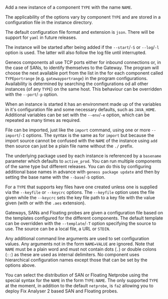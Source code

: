 Add a new instance of a component `TYPE` with the name `NAME`.

The applicability of the options vary by component `TYPE` and are stored in a configuration file in the instance directory.

The default configuration file format and extension is `json`. There will be support for `yaml` in future releases.
	
The instance will be started after being added if the `--start`/`-S` or `--log`/`-l` option is used. The latter will also follow the log file until interrupted.

Geneos components all use TCP ports either for inbound connections or, in the case of SANs, to identify themselves to the Gateway. The program will choose the next available port from the list in the for each component called `TYPEportrange` (e.g. `gatewayportrange`) in the program configurations. Availability is determined by searching the configurations od all other instances (of any `TYPE`) on the same host. This behaviour can be overridden with the `--port`/`-p` option.

When an instance is started it has an environment made up of the variables in it's configuration file and some necessary defaults, such as `JAVA_HOME`. Additional variables can be set with the `--env`/`-e` option, which can be repeated as many times as required.

File can be imported, just like the `import` command, using one or more `--import`/`-I` options. The syntax is the same as for `import` but because the import source cannot be confused with the `NAME` of the instance using `add` then source can just be a plain file name without the `./` prefix.

The underlying package used by each instance is referenced by a `basename` parameter which defaults to `active_prod`. You can run multiple components of the same type but different releases. You can do this by configuring additional base names in advance with `geneos package update` and then by setting the base name with the `--base`/`-b` option.

For a `TYPE` that supports key files have one created unless one is supplied via the `--keyfile` or `--keycrc` options. The `--keyfile` option uses the file given while the `--keycrc` sets the key file path to a key file with the value given (with or with the `.aes` extension).

Gateways, SANs and Floating probes are given a configuration file based on the templates configured for the different components. The default template can be overridden with the `--template`/`-T` option specifying the source to use. The source can be a local file, a URL or `STDIN`.

Any additional command line arguments are used to set configuration values. Any arguments not in the form `NAME=VALUE` are ignored. Note that `NAME` must be a plain word and must not contain dots (`.`) or double colons (`::`) as these are used as internal delimiters. No component uses hierarchical configuration names except those that can be set by the options above.

You can select the distribution of SAN or Floating Netprobe using the special syntax for the `NAME` in the form `TYPE:NAME`. The only supported `TYPE` at the moment, in addition to the default `netprobe`, is `fa2` allowing you to deploy Fix Analyser 2 based SAN and Floating probes.
